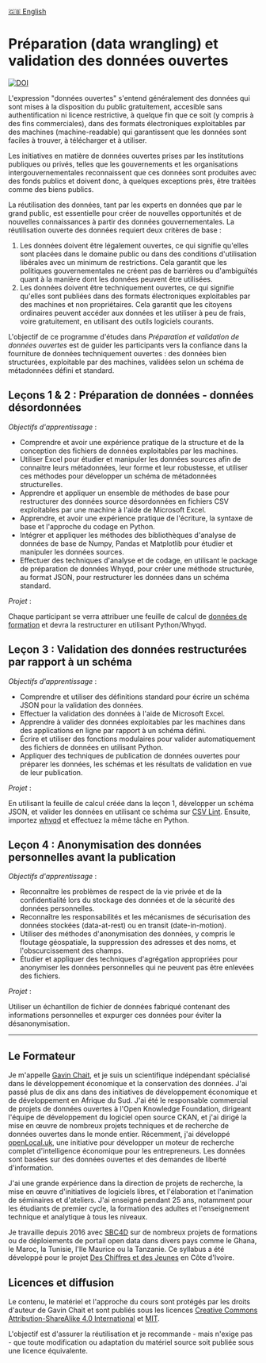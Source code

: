 [🇬🇧 English](README.md)

# Préparation (data wrangling) et validation des données ouvertes

[![DOI](https://zenodo.org/badge/253458856.svg)](https://zenodo.org/badge/latestdoi/253458856)

L'expression "données ouvertes" s'entend généralement des données qui sont mises à la disposition du public gratuitement, accesible sans authentification ni licence restrictive, à quelque fin que ce soit (y compris à des fins commerciales), dans des formats électroniques exploitables par des machines (machine-readable) qui garantissent que les données sont faciles à trouver, à télécharger et à utiliser. 
 
Les initiatives en matière de données ouvertes prises par les institutions publiques ou privés, telles que les gouvernements et les organisations intergouvernementales reconnaissent que ces données sont produites avec des fonds publics et doivent donc, à quelques exceptions près, être traitées comme des biens publics.
 
La réutilisation des données, tant par les experts en données que par le grand public, est essentielle pour créer de nouvelles opportunités et de nouvelles connaissances à partir des données gouvernementales. La réutilisation ouverte des données requiert deux critères de base :
 
1. Les données doivent être légalement ouvertes, ce qui signifie qu'elles sont placées dans le domaine public ou dans des conditions d'utilisation libérales avec un minimum de restrictions. Cela garantit que les politiques gouvernementales ne créent pas de barrières ou d'ambiguïtés quant à la manière dont les données peuvent être utilisées.
2. Les données doivent être techniquement ouvertes, ce qui signifie qu'elles sont publiées dans des formats électroniques exploitables par des machines et non propriétaires. Cela garantit que les citoyens ordinaires peuvent accéder aux données et les utiliser à peu de frais, voire gratuitement, en utilisant des outils logiciels courants.

L'objectif de ce programme d'études dans _Préparation et validation de données ouvertes_ est de guider les participants vers la confiance dans la fourniture de données techniquement ouvertes : des données bien structurées, exploitable par des machines, validées selon un schéma de métadonnées défini et standard.

## Leçons 1 & 2 : Préparation de données - données désordonnées

_Objectifs d'apprentissage_ :

- Comprendre et avoir une expérience pratique de la structure et de la conception des fichiers de données exploitables par les machines.
- Utiliser Excel pour étudier et manipuler les données sources afin de connaitre leurs métadonnées, leur forme et leur robustesse, et utiliser ces méthodes pour développer un schéma de métadonnées structurelles.
- Apprendre et appliquer un ensemble de méthodes de base pour restructurer des données source désordonnées en fichiers CSV exploitables par une machine à l'aide de Microsoft Excel.
- Apprendre, et avoir une expérience pratique de l'écriture, la syntaxe de base et l'approche du codage en Python.
- Intégrer et appliquer les méthodes des bibliothèques d'analyse de données de base de Numpy, Pandas et Matplotlib pour étudier et manipuler les données sources.
- Effectuer des techniques d'analyse et de codage, en utilisant le package de préparation de données Whyqd, pour créer une méthode structurée, au format JSON, pour restructurer les données dans un schéma standard.

_Projet_ :

Chaque participant se verra attribuer une feuille de calcul de [données de formation](https://drive.google.com/open?id=0B8eZRkdFGaEHfnlwU25vdVRUOFNOdnNfWnMwb3IwYXJ3QU9BeTU0ZmlTNlpaRmZFZE5iM28) et devra la restructurer en utilisant Python/Whyqd.

## Leçon 3 : Validation des données restructurées par rapport à un schéma

_Objectifs d'apprentissage_ :

- Comprendre et utiliser des définitions standard pour écrire un schéma JSON pour la validation des données.
- Effectuer la validation des données à l'aide de Microsoft Excel.
- Apprendre à valider des données exploitables par les machines dans des applications en ligne par rapport à un schéma défini.
- Écrire et utiliser des fonctions modulaires pour valider automatiquement des fichiers de données en utilisant Python.
- Appliquer des techniques de publication de données ouvertes pour préparer les données, les schémas et les résultats de validation en vue de leur publication.

_Projet_ :

En utilisant la feuille de calcul créée dans la leçon 1, développer un schéma JSON, et valider les données en utilisant ce schéma sur [CSV Lint](https://csvlint.io/). Ensuite, importez [whyqd](https://whyqd.readthedocs.io/) et effectuez la même tâche en Python.

## Leçon 4 : Anonymisation des données personnelles avant la publication

_Objectifs d'apprentissage_ :

- Reconnaître les problèmes de respect de la vie privée et de la confidentialité lors du stockage des données et de la sécurité des données personnelles.
- Reconnaître les responsabilités et les mécanismes de sécurisation des données stockées (data-at-rest) ou en transit (date-in-motion).
- Utiliser des méthodes d'anonymisation des données, y compris le floutage géospatiale, la suppression des adresses et des noms, et l'obscurcissement des champs.
- Étudier et appliquer des techniques d'agrégation appropriées pour anonymiser les données personnelles qui ne peuvent pas être enlevées des fichiers.

_Projet_ :

Utiliser un échantillon de fichier de données fabriqué contenant des informations personnelles et expurger ces données pour éviter la désanonymisation.

---

## Le Formateur

Je m'appelle [Gavin Chait](https://gavinchait.com), et je suis un scientifique indépendant spécialisé dans le développement économique et la conservation des données. J'ai passé plus de dix ans dans des initiatives de développement économique et de développement en Afrique du Sud. J'ai été le responsable commercial de projets de données ouvertes à l'Open Knowledge Foundation, dirigeant l'équipe de développement du logiciel open source CKAN, et j'ai dirigé la mise en œuvre de nombreux projets techniques et de recherche de données ouvertes dans le monde entier. Récemment, j'ai développé [openLocal.uk](https://openlocal.uk), une initiative pour développer un moteur de recherche complet d'intelligence économique pour les entrepreneurs. Les données sont basées sur des données ouvertes et des demandes de liberté d'information.

J'ai une grande expérience dans la direction de projets de recherche, la mise en œuvre d'initiatives de logiciels libres, et l'élaboration et l'animation de séminaires et d'ateliers. J'ai enseigné pendant 25 ans, notamment pour les étudiants de premier cycle, la formation des adultes et l'enseignement technique et analytique à tous les niveaux.

Je travaille depuis 2016 avec [SBC4D](http://www.sbc4d.com) sur de nombreux projets de formations ou de déploiements de portail open data dans divers pays comme le Ghana, le Maroc, la Tunisie, l'Ile Maurice ou la Tanzanie. Ce syllabus a été développé pour le projet [Des Chiffres et des Jeunes](https://www.dcdj.ci/) en Côte d'Ivoire.

## Licences et diffusion

Le contenu, le matériel et l'approche du cours sont protégés par les droits d'auteur de Gavin Chait et sont publiés sous les licences [Creative Commons Attribution-ShareAlike 4.0 International](https://creativecommons.org/licenses/by-sa/4.0/) et [MIT](https://opensource.org/licenses/MIT).

L'objectif est d'assurer la réutilisation et je recommande - mais n'exige pas - que toute modification ou adaptation du matériel source soit publiée sous une licence équivalente.